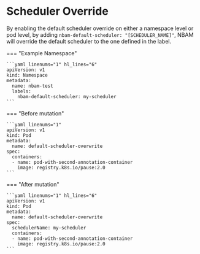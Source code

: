 # Scheduler Override

By enabling the default scheduler override on either a namespace level or pod level, by adding `nbam-default-scheduler: "[SCHEDULER_NAME]"`, NBAM will override the default scheduler to the one defined in the label.

=== "Example Namespace"

    ```yaml linenums="1" hl_lines="6"
    apiVersion: v1
    kind: Namespace
    metadata:
      name: nbam-test
      labels:
        nbam-default-scheduler: my-scheduler
    ```

=== "Before mutation"

    ```yaml linenums="1"
    apiVersion: v1
    kind: Pod
    metadata:
      name: default-scheduler-overwrite
    spec:
      containers:
      - name: pod-with-second-annotation-container
        image: registry.k8s.io/pause:2.0
    ```

=== "After mutation"

    ```yaml linenums="1" hl_lines="6"
    apiVersion: v1
    kind: Pod
    metadata:
      name: default-scheduler-overwrite
    spec:
      schedulerName: my-scheduler
      containers:
      - name: pod-with-second-annotation-container
        image: registry.k8s.io/pause:2.0
    ```
